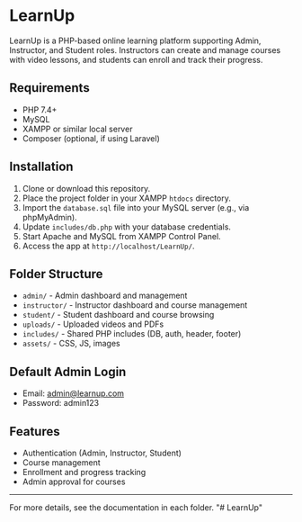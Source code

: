# LearnUp

LearnUp is a PHP-based online learning platform supporting Admin, Instructor, and Student roles. Instructors can create and manage courses with video lessons, and students can enroll and track their progress.

## Requirements

- PHP 7.4+
- MySQL
- XAMPP or similar local server
- Composer (optional, if using Laravel)

## Installation

1. Clone or download this repository.
2. Place the project folder in your XAMPP `htdocs` directory.
3. Import the `database.sql` file into your MySQL server (e.g., via phpMyAdmin).
4. Update `includes/db.php` with your database credentials.
5. Start Apache and MySQL from XAMPP Control Panel.
6. Access the app at `http://localhost/LearnUp/`.

## Folder Structure

- `admin/` - Admin dashboard and management
- `instructor/` - Instructor dashboard and course management
- `student/` - Student dashboard and course browsing
- `uploads/` - Uploaded videos and PDFs
- `includes/` - Shared PHP includes (DB, auth, header, footer)
- `assets/` - CSS, JS, images

## Default Admin Login

- Email: admin@learnup.com
- Password: admin123

## Features

- Authentication (Admin, Instructor, Student)
- Course management
- Enrollment and progress tracking
- Admin approval for courses

---

For more details, see the documentation in each folder.
"# LearnUp" 
